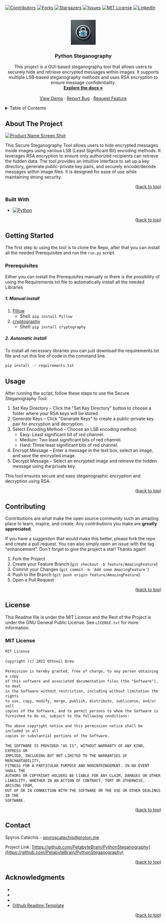 <!-- Improved compatibility of back to top link: See: https://github.com/othneildrew/Best-README-Template/pull/73 -->
<a id="readme-top"></a>
<!--
*** Thanks for checking out the Best-README-Template. If you have a suggestion
*** that would make this better, please fork the repo and create a pull request
*** or simply open an issue with the tag "enhancement".
*** Don't forget to give the project a star!
*** Thanks again! Now go create something AMAZING! :D
-->



<!-- PROJECT SHIELDS -->
<!--
*** I'm using markdown "reference style" links for readability.
*** Reference links are enclosed in brackets [ ] instead of parentheses ( ).
*** See the bottom of this document for the declaration of the reference variables
*** for contributors-url, forks-url, etc. This is an optional, concise syntax you may use.
*** https://www.markdownguide.org/basic-syntax/#reference-style-links
-->
[![Contributors][contributors-shield]][contributors-url]
[![Forks][forks-shield]][forks-url]
[![Stargazers][stars-shield]][stars-url]
[![Issues][issues-shield]][issues-url]
[![MIT License][license-shield]][license-url]
[![LinkedIn][linkedin-shield]][linkedin-url]



<!-- PROJECT LOGO -->
<br />
<div align="center">
  <a href="https://github.com/PetabyteBrain/PythonSteganography">
    <img src="images/logo.png" alt="Logo" width="80" height="80">
  </a>

<h3 align="center">Python Steganography</h3>

  <p align="center">
    This project is a GUI-based steganography tool that allows users to securely hide and retrieve encrypted messages within images. It supports multiple LSB-based steganography methods and uses RSA encryption to ensure message confidentiality.
    <br />
    <a href="https://github.com/PetabyteBrain/PythonSteganography"><strong>Explore the docs »</strong></a>
    <br />
    <br />
    <a href="https://github.com/PetabyteBrain/PythonSteganography">View Demo</a>
    ·
    <a href="https://github.com/PetabyteBrain/PythonSteganography/issues/new?labels=bug&template=bug-report---.md">Report Bug</a>
    ·
    <a href="https://github.com/PetabyteBrain/PythonSteganography/issues/new?labels=enhancement&template=feature-request---.md">Request Feature</a>
  </p>
</div>



<!-- TABLE OF CONTENTS -->
<details>
  <summary>Table of Contents</summary>
  <ol>
    <li>
      <a href="#about-the-project">About The Project</a>
      <ul>
        <li><a href="#built-with">Built With</a></li>
      </ul>
    </li>
    <li>
      <a href="#getting-started">Getting Started</a>
      <ul>
        <li><a href="#prerequisites">Prerequisites</a></li>
      </ul>
    </li>
    <li><a href="#usage">Usage</a></li>
    <li><a href="#contributing">Contributing</a></li>
    <li><a href="#license">License</a></li>
    <li><a href="#contact">Contact</a></li>
    <li><a href="#acknowledgments">Acknowledgments</a></li>
  </ol>
</details>



<!-- ABOUT THE PROJECT -->
## About The Project

[![Product Name Screen Shot][product-screenshot]](https://example.com)

This Secure Steganography Tool allows users to hide encrypted messages inside images using various LSB (Least Significant Bit) encoding methods. It leverages RSA encryption to ensure only authorized recipients can retrieve the hidden data. The tool provides an intuitive interface to set up a key directory, generate public-private key pairs, and securely encode/decode messages within image files. It is designed for ease of use while maintaining strong security.

<p align="right">(<a href="#readme-top">back to top</a>)</p>



### Built With

* [![Python][Python.py]][Python-url]

<p align="right">(<a href="#readme-top">back to top</a>)</p>



<!-- GETTING STARTED -->
## Getting Started

The first step to using the tool is to clone the Repo, after that you can install all the needed Prerequisites and run the `run.py` script.

### Prerequisites

Either you can install the Prerequisites manually or there is the possibility of using the Requirements.txt file to automatically install all the needed Libraries
##### 1. Manual install
1. [Pillow](https://pypi.org/project/Pillow/)
    - Shell: `pip install Pillow`
2. [cryptography](https://pypi.org/project/cryptography/)
    - Shell: `pip install cryptography`
  
##### 2. Automatic install
To install all necessary libraries you can just download the requirements.txt file and run this line of code in the command line.
``` bash 
pip install -r requirements.txt
```

<!-- USAGE EXAMPLES -->
## Usage

After running the script, follow these steps to use the Secure Steganography Tool:

1. Set Key Directory – Click the "Set Key Directory" button to choose a folder where your RSA keys will be stored.
2. Generate Keys – Click "Generate Keys" to create a public-private key pair for encryption and decryption.
3. Select Encoding Method – Choose an LSB encoding method:
    - Easy: Least significant bit of red channel.
    - Medium: Two least significant bits of red channel.
    - Hard: Three least significant bits of red channel.
4. Encrypt Message – Enter a message in the text box, select an image, and save the encrypted image.
5. Decrypt Message – Select an encrypted image and retrieve the hidden message using the private key.

This tool ensures secure and easy steganographic encryption and decryption using RSA.

<p align="right">(<a href="#readme-top">back to top</a>)</p>


<!-- CONTRIBUTING -->
## Contributing

Contributions are what make the open source community such an amazing place to learn, inspire, and create. Any contributions you make are **greatly appreciated**.

If you have a suggestion that would make this better, please fork the repo and create a pull request. You can also simply open an issue with the tag "enhancement".
Don't forget to give the project a star! Thanks again!

1. Fork the Project
2. Create your Feature Branch (`git checkout -b feature/AmazingFeature`)
3. Commit your Changes (`git commit -m 'Add some AmazingFeature'`)
4. Push to the Branch (`git push origin feature/AmazingFeature`)
5. Open a Pull Request

<p align="right">(<a href="#readme-top">back to top</a>)</p>



<!-- LICENSE -->
## License

This Readme file is under the MIT License and the Rest of the Project is under the GNU General Public License. See `LICENSE.txt` for more information.

### MIT License 
```
MIT License

Copyright (c) 2021 Othneil Drew

Permission is hereby granted, free of charge, to any person obtaining a copy
of this software and associated documentation files (the "Software"), to deal
in the Software without restriction, including without limitation the rights
to use, copy, modify, merge, publish, distribute, sublicense, and/or sell
copies of the Software, and to permit persons to whom the Software is
furnished to do so, subject to the following conditions:

The above copyright notice and this permission notice shall be included in all
copies or substantial portions of the Software.

THE SOFTWARE IS PROVIDED "AS IS", WITHOUT WARRANTY OF ANY KIND, EXPRESS OR
IMPLIED, INCLUDING BUT NOT LIMITED TO THE WARRANTIES OF MERCHANTABILITY,
FITNESS FOR A PARTICULAR PURPOSE AND NONINFRINGEMENT. IN NO EVENT SHALL THE
AUTHORS OR COPYRIGHT HOLDERS BE LIABLE FOR ANY CLAIM, DAMAGES OR OTHER
LIABILITY, WHETHER IN AN ACTION OF CONTRACT, TORT OR OTHERWISE, ARISING FROM,
OUT OF OR IN CONNECTION WITH THE SOFTWARE OR THE USE OR OTHER DEALINGS IN THE
SOFTWARE.
```

<p align="right">(<a href="#readme-top">back to top</a>)</p>



<!-- CONTACT -->
## Contact

Spyros Catéchis - spyroscatechis@proton.me

Project Link: [https://github.com/PetabyteBrain/PythonSteganography](https://github.com/PetabyteBrain/PythonSteganography)

<p align="right">(<a href="#readme-top">back to top</a>)</p>



<!-- ACKNOWLEDGMENTS -->
## Acknowledgments

* []()
* []()
* []()
* [Github Readme Template](https://github.com/othneildrew/Best-README-Template)

<p align="right">(<a href="#readme-top">back to top</a>)</p>



<!-- MARKDOWN LINKS & IMAGES -->
<!-- https://www.markdownguide.org/basic-syntax/#reference-style-links -->
[contributors-shield]: https://img.shields.io/github/contributors/PetabyteBrain/PythonSteganography.svg?style=for-the-badge
[contributors-url]: https://github.com/PetabyteBrain/PythonSteganography/graphs/contributors
[forks-shield]: https://img.shields.io/github/forks/PetabyteBrain/PythonSteganography.svg?style=for-the-badge
[forks-url]: https://github.com/PetabyteBrain/PythonSteganography/network/members
[stars-shield]: https://img.shields.io/github/stars/PetabyteBrain/PythonSteganography.svg?style=for-the-badge
[stars-url]: https://github.com/PetabyteBrain/PythonSteganography/stargazers
[issues-shield]: https://img.shields.io/github/issues/PetabyteBrain/PythonSteganography.svg?style=for-the-badge
[issues-url]: https://github.com/PetabyteBrain/PythonSteganography/issues
[license-shield]: https://img.shields.io/github/license/PetabyteBrain/PythonSteganography.svg?style=for-the-badge
[license-url]: https://github.com/PetabyteBrain/PythonSteganography/blob/master/LICENSE.txt
[linkedin-shield]: https://img.shields.io/badge/-LinkedIn-black.svg?style=for-the-badge&logo=linkedin&colorB=555
[linkedin-url]: https://www.linkedin.com/in/spyros-catechis/
[product-screenshot]: images/screenshot.png
[Python.py]: https://img.shields.io/badge/Python-FFD43B?style=for-the-badge&logo=python&logoColor=blue
[Python-url]: https://python.org/
